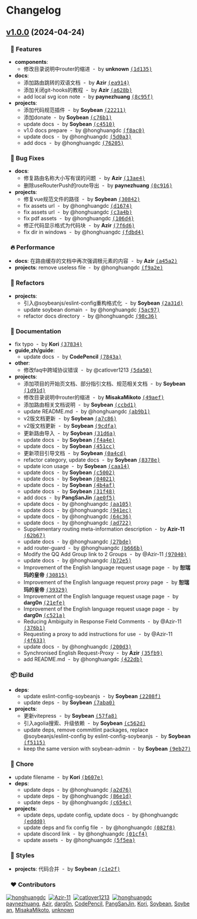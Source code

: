 # Changelog


## [v1.0.0](https://github.com/sleep1223/fast-soy-admin-docs/compare/undefined...v1.0.0) (2024-04-24)

### &nbsp;&nbsp;&nbsp;🚀 Features

- **components**:
  - 修改目录说明中router的缩进 &nbsp;-&nbsp; by **unknown** [<samp>(1d135)</samp>](https://github.com/sleep1223/fast-soy-admin-docs/commit/1d135ce)
- **docs**:
  - 添加路由跳转的双语文档 &nbsp;-&nbsp; by **Azir** [<samp>(ea914)</samp>](https://github.com/sleep1223/fast-soy-admin-docs/commit/ea914e9)
  - 添加关闭git-hooks的教程 &nbsp;-&nbsp; by **Azir** [<samp>(a628b)</samp>](https://github.com/sleep1223/fast-soy-admin-docs/commit/a628b87)
  - add local svg icon note &nbsp;-&nbsp; by **paynezhuang** [<samp>(8c95f)</samp>](https://github.com/sleep1223/fast-soy-admin-docs/commit/8c95f13)
- **projects**:
  - 添加代码规范插件 &nbsp;-&nbsp; by **Soybean** [<samp>(22211)</samp>](https://github.com/sleep1223/fast-soy-admin-docs/commit/2221193)
  - 添加donate &nbsp;-&nbsp; by **Soybean** [<samp>(c76b1)</samp>](https://github.com/sleep1223/fast-soy-admin-docs/commit/c76b126)
  - update docs &nbsp;-&nbsp; by **Soybean** [<samp>(c4510)</samp>](https://github.com/sleep1223/fast-soy-admin-docs/commit/c4510cb)
  - v1.0 docs prepare &nbsp;-&nbsp; by @honghuangdc [<samp>(f8ac0)</samp>](https://github.com/sleep1223/fast-soy-admin-docs/commit/f8ac043)
  - update docs &nbsp;-&nbsp; by @honghuangdc [<samp>(5d0a3)</samp>](https://github.com/sleep1223/fast-soy-admin-docs/commit/5d0a39d)
  - add docs &nbsp;-&nbsp; by @honghuangdc [<samp>(76205)</samp>](https://github.com/sleep1223/fast-soy-admin-docs/commit/762053a)

### &nbsp;&nbsp;&nbsp;🐞 Bug Fixes

- **docs**:
  - 修复路由名称大小写有误的问题 &nbsp;-&nbsp; by **Azir** [<samp>(13ae4)</samp>](https://github.com/sleep1223/fast-soy-admin-docs/commit/13ae44e)
  - 删除useRouterPush的route导出 &nbsp;-&nbsp; by **paynezhuang** [<samp>(0c916)</samp>](https://github.com/sleep1223/fast-soy-admin-docs/commit/0c9164d)
- **projects**:
  - 修复vue规范文件的路径 &nbsp;-&nbsp; by **Soybean** [<samp>(30842)</samp>](https://github.com/sleep1223/fast-soy-admin-docs/commit/30842a8)
  - fix assets url &nbsp;-&nbsp; by @honghuangdc [<samp>(d1674)</samp>](https://github.com/sleep1223/fast-soy-admin-docs/commit/d167482)
  - fix assets url &nbsp;-&nbsp; by @honghuangdc [<samp>(c3a4b)</samp>](https://github.com/sleep1223/fast-soy-admin-docs/commit/c3a4b54)
  - fix pdf assets &nbsp;-&nbsp; by @honghuangdc [<samp>(106d4)</samp>](https://github.com/sleep1223/fast-soy-admin-docs/commit/106d48a)
  - 修正代码显示格式为代码块 &nbsp;-&nbsp; by **Azir** [<samp>(7f6d6)</samp>](https://github.com/sleep1223/fast-soy-admin-docs/commit/7f6d6ae)
  - fix dir in windows &nbsp;-&nbsp; by @honghuangdc [<samp>(fdbd4)</samp>](https://github.com/sleep1223/fast-soy-admin-docs/commit/fdbd4d7)

### &nbsp;&nbsp;&nbsp;🔥 Performance

- **docs**: 在路由缓存的文档中再次强调根元素的内容 &nbsp;-&nbsp; by **Azir** [<samp>(a45a2)</samp>](https://github.com/sleep1223/fast-soy-admin-docs/commit/a45a25b)
- **projects**: remove useless file &nbsp;-&nbsp; by @honghuangdc [<samp>(f9a2e)</samp>](https://github.com/sleep1223/fast-soy-admin-docs/commit/f9a2e38)

### &nbsp;&nbsp;&nbsp;💅 Refactors

- **projects**:
  - 引入@soybeanjs/eslint-config重构格式化 &nbsp;-&nbsp; by **Soybean** [<samp>(2a31d)</samp>](https://github.com/sleep1223/fast-soy-admin-docs/commit/2a31d27)
  - update soybean domain &nbsp;-&nbsp; by @honghuangdc [<samp>(5ac97)</samp>](https://github.com/sleep1223/fast-soy-admin-docs/commit/5ac97d4)
  - refactor docs directory &nbsp;-&nbsp; by @honghuangdc [<samp>(98c36)</samp>](https://github.com/sleep1223/fast-soy-admin-docs/commit/98c36ce)

### &nbsp;&nbsp;&nbsp;📖 Documentation

- fix typo &nbsp;-&nbsp; by **Kori** [<samp>(37834)</samp>](https://github.com/sleep1223/fast-soy-admin-docs/commit/3783440)
- **guide,zh/guide**:
  - update docs &nbsp;-&nbsp; by **CodePencil** [<samp>(7843a)</samp>](https://github.com/sleep1223/fast-soy-admin-docs/commit/7843a0f)
- **other**:
  - 修改faq中跨域协议错误 &nbsp;-&nbsp; by @catlover1213 [<samp>(5da50)</samp>](https://github.com/sleep1223/fast-soy-admin-docs/commit/5da5029)
- **projects**:
  - 添加项目的开始页文档、部分指引文档、规范相关文档 &nbsp;-&nbsp; by **Soybean** [<samp>(1d91d)</samp>](https://github.com/sleep1223/fast-soy-admin-docs/commit/1d91d67)
  - 修改目录说明中router的缩进 &nbsp;-&nbsp; by **MisakaMikoto** [<samp>(49aef)</samp>](https://github.com/sleep1223/fast-soy-admin-docs/commit/49aefc8)
  - 添加路由相关文档说明 &nbsp;-&nbsp; by **Soybean** [<samp>(ccbd1)</samp>](https://github.com/sleep1223/fast-soy-admin-docs/commit/ccbd1c2)
  - update README.md &nbsp;-&nbsp; by @honghuangdc [<samp>(ab9b1)</samp>](https://github.com/sleep1223/fast-soy-admin-docs/commit/ab9b14f)
  - v2版文档更新 &nbsp;-&nbsp; by **Soybean** [<samp>(a7c86)</samp>](https://github.com/sleep1223/fast-soy-admin-docs/commit/a7c864b)
  - v2版文档更新 &nbsp;-&nbsp; by **Soybean** [<samp>(9cdfa)</samp>](https://github.com/sleep1223/fast-soy-admin-docs/commit/9cdfac0)
  - 更新路由导入 &nbsp;-&nbsp; by **Soybean** [<samp>(31d6a)</samp>](https://github.com/sleep1223/fast-soy-admin-docs/commit/31d6add)
  - update docs &nbsp;-&nbsp; by **Soybean** [<samp>(f4a4e)</samp>](https://github.com/sleep1223/fast-soy-admin-docs/commit/f4a4ed6)
  - update docs &nbsp;-&nbsp; by **Soybean** [<samp>(451cc)</samp>](https://github.com/sleep1223/fast-soy-admin-docs/commit/451cce8)
  - 更新项目引导文档 &nbsp;-&nbsp; by **Soybean** [<samp>(0a4cd)</samp>](https://github.com/sleep1223/fast-soy-admin-docs/commit/0a4cd64)
  - refactor category, update docs &nbsp;-&nbsp; by **Soybean** [<samp>(8378e)</samp>](https://github.com/sleep1223/fast-soy-admin-docs/commit/8378e27)
  - update icon usage &nbsp;-&nbsp; by **Soybean** [<samp>(caa14)</samp>](https://github.com/sleep1223/fast-soy-admin-docs/commit/caa146d)
  - update docs &nbsp;-&nbsp; by **Soybean** [<samp>(c5002)</samp>](https://github.com/sleep1223/fast-soy-admin-docs/commit/c500222)
  - update docs &nbsp;-&nbsp; by **Soybean** [<samp>(04021)</samp>](https://github.com/sleep1223/fast-soy-admin-docs/commit/04021c5)
  - update docs &nbsp;-&nbsp; by **Soybean** [<samp>(4b4af)</samp>](https://github.com/sleep1223/fast-soy-admin-docs/commit/4b4af4d)
  - update docs &nbsp;-&nbsp; by **Soybean** [<samp>(31f48)</samp>](https://github.com/sleep1223/fast-soy-admin-docs/commit/31f48bd)
  - add docs &nbsp;-&nbsp; by **PangSanJin** [<samp>(ae0f5)</samp>](https://github.com/sleep1223/fast-soy-admin-docs/commit/ae0f5ab)
  - update docs &nbsp;-&nbsp; by @honghuangdc [<samp>(aa105)</samp>](https://github.com/sleep1223/fast-soy-admin-docs/commit/aa10544)
  - update docs &nbsp;-&nbsp; by @honghuangdc [<samp>(941ec)</samp>](https://github.com/sleep1223/fast-soy-admin-docs/commit/941ecf8)
  - update docs &nbsp;-&nbsp; by @honghuangdc [<samp>(64c36)</samp>](https://github.com/sleep1223/fast-soy-admin-docs/commit/64c36e5)
  - update docs &nbsp;-&nbsp; by @honghuangdc [<samp>(ad722)</samp>](https://github.com/sleep1223/fast-soy-admin-docs/commit/ad72289)
  - Supplementary routing meta-information description &nbsp;-&nbsp; by **Azir-11** [<samp>(62b67)</samp>](https://github.com/sleep1223/fast-soy-admin-docs/commit/62b67be)
  - update docs &nbsp;-&nbsp; by @honghuangdc [<samp>(27bde)</samp>](https://github.com/sleep1223/fast-soy-admin-docs/commit/27bde69)
  - add router-guard &nbsp;-&nbsp; by @honghuangdc [<samp>(b666b)</samp>](https://github.com/sleep1223/fast-soy-admin-docs/commit/b666b2a)
  - Modify the QQ Add Group link to 2 Groups &nbsp;-&nbsp; by @Azir-11 [<samp>(97040)</samp>](https://github.com/sleep1223/fast-soy-admin-docs/commit/9704070)
  - update docs &nbsp;-&nbsp; by @honghuangdc [<samp>(b72e5)</samp>](https://github.com/sleep1223/fast-soy-admin-docs/commit/b72e5ab)
  - Improvement of the English language request usage page &nbsp;-&nbsp; by **恕瑞玛的皇帝** [<samp>(30815)</samp>](https://github.com/sleep1223/fast-soy-admin-docs/commit/3081543)
  - Improvement of the English language request proxy page &nbsp;-&nbsp; by **恕瑞玛的皇帝** [<samp>(39329)</samp>](https://github.com/sleep1223/fast-soy-admin-docs/commit/39329e0)
  - Improvement of the English language request usage page &nbsp;-&nbsp; by **darg0n** [<samp>(21efe)</samp>](https://github.com/sleep1223/fast-soy-admin-docs/commit/21efe6c)
  - Improvement of the English language request usage page &nbsp;-&nbsp; by **darg0n** [<samp>(c521a)</samp>](https://github.com/sleep1223/fast-soy-admin-docs/commit/c521a53)
  - Reducing Ambiguity in Response Field Comments &nbsp;-&nbsp; by @Azir-11 [<samp>(376b1)</samp>](https://github.com/sleep1223/fast-soy-admin-docs/commit/376b183)
  - Requesting a proxy to add instructions for use &nbsp;-&nbsp; by @Azir-11 [<samp>(4f633)</samp>](https://github.com/sleep1223/fast-soy-admin-docs/commit/4f63324)
  - update docs &nbsp;-&nbsp; by @honghuangdc [<samp>(200d3)</samp>](https://github.com/sleep1223/fast-soy-admin-docs/commit/200d32a)
  - Synchronised English Request-Proxy &nbsp;-&nbsp; by **Azir** [<samp>(35fb9)</samp>](https://github.com/sleep1223/fast-soy-admin-docs/commit/35fb97b)
  - add README.md &nbsp;-&nbsp; by @honghuangdc [<samp>(422db)</samp>](https://github.com/sleep1223/fast-soy-admin-docs/commit/422db9d)

### &nbsp;&nbsp;&nbsp;📦 Build

- **deps**:
  - update eslint-config-soybeanjs &nbsp;-&nbsp; by **Soybean** [<samp>(2208f)</samp>](https://github.com/sleep1223/fast-soy-admin-docs/commit/2208f1b)
  - update deps &nbsp;-&nbsp; by **Soybean** [<samp>(7aba0)</samp>](https://github.com/sleep1223/fast-soy-admin-docs/commit/7aba008)
- **projects**:
  - 更新vitepress &nbsp;-&nbsp; by **Soybean** [<samp>(57fa8)</samp>](https://github.com/sleep1223/fast-soy-admin-docs/commit/57fa82b)
  - 引入agolia搜索、升级依赖 &nbsp;-&nbsp; by **Soybean** [<samp>(c562d)</samp>](https://github.com/sleep1223/fast-soy-admin-docs/commit/c562d80)
  - update deps, remove commitlint packages, replace @soybeanjs/eslint-config by eslint-config-soybeanjs &nbsp;-&nbsp; by **Soybean** [<samp>(f5115)</samp>](https://github.com/sleep1223/fast-soy-admin-docs/commit/f5115c3)
  - keep the same version with soybean-admin &nbsp;-&nbsp; by **Soybean** [<samp>(9eb27)</samp>](https://github.com/sleep1223/fast-soy-admin-docs/commit/9eb2762)

### &nbsp;&nbsp;&nbsp;🏡 Chore

- update filename &nbsp;-&nbsp; by **Kori** [<samp>(b607e)</samp>](https://github.com/sleep1223/fast-soy-admin-docs/commit/b607e51)
- **deps**:
  - update deps &nbsp;-&nbsp; by @honghuangdc [<samp>(a2d76)</samp>](https://github.com/sleep1223/fast-soy-admin-docs/commit/a2d76a6)
  - update deps &nbsp;-&nbsp; by @honghuangdc [<samp>(86e1d)</samp>](https://github.com/sleep1223/fast-soy-admin-docs/commit/86e1d32)
  - update deps &nbsp;-&nbsp; by @honghuangdc [<samp>(c654c)</samp>](https://github.com/sleep1223/fast-soy-admin-docs/commit/c654c3f)
- **projects**:
  - update deps, update config, update docs &nbsp;-&nbsp; by @honghuangdc [<samp>(eddd0)</samp>](https://github.com/sleep1223/fast-soy-admin-docs/commit/eddd0d9)
  - update deps and fix config file &nbsp;-&nbsp; by @honghuangdc [<samp>(082f8)</samp>](https://github.com/sleep1223/fast-soy-admin-docs/commit/082f81e)
  - update discord link &nbsp;-&nbsp; by @honghuangdc [<samp>(01cf4)</samp>](https://github.com/sleep1223/fast-soy-admin-docs/commit/01cf484)
  - update assets &nbsp;-&nbsp; by @honghuangdc [<samp>(5f5ea)</samp>](https://github.com/sleep1223/fast-soy-admin-docs/commit/5f5ea9a)

### &nbsp;&nbsp;&nbsp;🎨 Styles

- **projects**: 代码合并 &nbsp;-&nbsp; by **Soybean** [<samp>(c1e2f)</samp>](https://github.com/sleep1223/fast-soy-admin-docs/commit/c1e2fc1)

### &nbsp;&nbsp;&nbsp;❤️ Contributors

[![honghuangdc](https://github.com/honghuangdc.png?size=48)](https://github.com/honghuangdc)&nbsp;&nbsp;[![Azir-11](https://github.com/Azir-11.png?size=48)](https://github.com/Azir-11)&nbsp;&nbsp;[![catlover1213](https://github.com/catlover1213.png?size=48)](https://github.com/catlover1213)&nbsp;&nbsp;[![honghuangdc](https://github.com/honghuangdc.png?size=48)](https://github.com/honghuangdc)&nbsp;&nbsp;
[paynezhuang](mailto:paynezhuang@gmail.com),&nbsp;[Azir](mailto:2075125282@qq.com),&nbsp;[darg0n](mailto:zchaoguo@163.com),&nbsp;[CodePencil](mailto:jiawei.wang2021@gmail.com),&nbsp;[PangSanJin](mailto:1160840143@qq.com),&nbsp;[Kori](mailto:kexin@korix.top),&nbsp;[Soybean](mailto:honghuangdc@gmail.com),&nbsp;[Soybean](mailto:2570172956@qq.com),&nbsp;[MisakaMikoto](mailto:741041875@qq.com),&nbsp;[unknown](mailto:misaka.chen@metashare.net)


